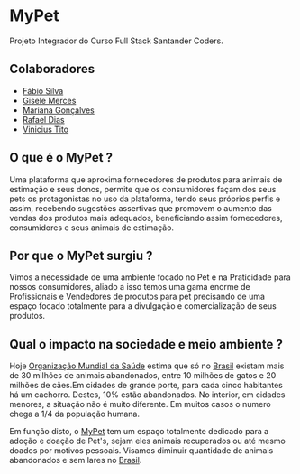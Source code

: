 <h1>MyPet</h1>
<p>Projeto Integrador do Curso Full Stack Santander Coders.</p>
    
<h2>Colaboradores</h2>
    <ul>
		<li ><a href="">Fábio Silva</a></li></a>  
		<li ><a href="">Gisele Merces</a></li>
        <li><a href="">Mariana Gonçalves</a></li>
        <li><a href="">Rafael Dias</a></li>
		<li><a href="">Vinicius Tito</a></li>
    </ul>
	
<h2>O que é o MyPet ?</h2>
     <p>Uma plataforma que aproxima fornecedores de produtos para animais de estimação e seus donos,
	    permite que os consumidores façam dos seus pets os protagonistas no uso da plataforma, 
	    tendo seus próprios perfis e assim, recebendo sugestões assertivas que promovem o aumento 
	    das vendas dos produtos mais adequados, beneficiando assim fornecedores, 
	    consumidores e seus animais de estimação.</p>
		
<h2>Por que o MyPet surgiu ?</h2>
    <p>Vimos a necessidade de uma ambiente focado no Pet e na Praticidade para nossos consumidores,
        aliado a isso temos uma gama enorme de Profissionais e Vendedores de produtos para pet precisando de uma espaço
        focado totalmente para a divulgação e comercialização de seus produtos.
    </p> 
	
<h2>Qual o impacto na sociedade e meio ambiente ?</h2>
	<p>Hoje <a href="">Organização Mundial da Saúde</a> estima que só no <a href="">Brasil</a> existam mais de 30 milhões de animais abandonados,
	entre 10 milhões de gatos e 20 milhões de cães.Em cidades de grande porte, para cada cinco habitantes há um cachorro. Destes, 10% estão abandonados. No interior, em cidades menores, a situação não é muito diferente. Em muitos casos o numero chega a 1/4 da população humana.</p>
	<p>Em função disto, o <a href="">MyPet</a> tem um espaço totalmente dedicado para a adoção e doação de Pet's, sejam eles animais recuperados ou até mesmo doados por motivos pessoais. Visamos diminuir quantidade de animais abandonados e sem lares no <a href="">Brasil</a>.</p>
